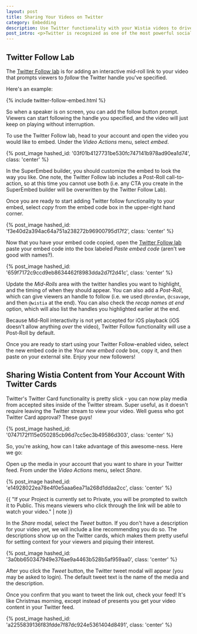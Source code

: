 ```yaml
---
layout: post
title: Sharing Your Videos on Twitter
category: Embedding
description: Use Twitter functionality with your Wistia videos to drive valuable views and grow your audience!
post_intro: <p>Twitter is recognized as one of the most powerful social sharing vehicles out there. With our <a href="http://wistia.com/labs/twitter-follows">Twitter Follow Lab</a> and media sharing functionality, you can use your Wistia content to grow your audience.</p>
---
```


## Twitter Follow Lab

The [Twitter Follow lab](http://wistia.com/labs/twitter-follows) is for adding an
interactive mid-roll link to your video that prompts viewers to *follow* the Twitter
handle you've specified.

Here's an example:

{% include twitter-follow-embed.html %}

So when a speaker is on screen, you can add the follow button prompt. Viewers 
can start following the handle you specified, and the video will just keep on 
playing without interruption.

To use the Twitter Follow lab, head to your account and open the video you would
like to embed. Under the *Video Actions* menu, select *embed*.

{% post_image hashed_id: '03f01b4127731be530fc747141b978ad90ea1d74', class: 'center' %}

In the SuperEmbed builder, you should customize the embed to look the way you like.
One note, the Twitter Follow lab includes a Post-Roll call-to-action, so at this
time you cannot use both (i.e. any CTA you create in the SuperEmbed builder will
be overwritten by the Twitter Follow Lab).

Once you are ready to start adding Twitter follow functionality to your embed,
select *copy* from the embed code box in the upper-right hand corner.

{% post_image hashed_id: 'f3e40d2a394ac64a751a238272b96900795d17f2', class: 'center' %}

Now that you have your embed code copied, open the [Twitter Follow lab](http://wistia.com/labs/twitter-follows)
paste your embed code into the box labeled *Paste embed code* (aren't we good with names?).

{% post_image hashed_id: '659f7172c9ccd9eb8634462f8983dda2d7f2d41c', class: 'center' %}

Update the *Mid-Rolls* area with the twitter handles you want to highlight, and 
the timing of when they should appear.  You can also add a *Post-Roll*, which can
give viewers an handle to follow (i.e. we used `@brendan`, `@csavage`, and then 
`@wistia` at the end). You can also check the *recap names at end* option, which
will also list the handles you highlighted earlier at the end.

Because Mid-Roll interactivity is not yet accepted for iOS playback (iOS doesn't
allow anything *over* the video), Twitter Follow functionality will use a Post-Roll
by default.

Once you are ready to start using your Twitter Follow-enabled video, select the 
new embed code in the *Your new embed code* box, copy it, and then paste on your
external site. Enjoy your new followers!

## Sharing Wistia Content from Your Account With Twitter Cards

Twitter's Twitter Card functionality is pretty slick - you can now play media from
accepted sites inside of the Twitter stream. Super useful, as it doesn't require
leaving the Twitter stream to view your video. Well guess who got Twitter Card
approval? These guys!

{% post_image hashed_id: '0747172f115e050285cb96d7cc5ec3b49586d303', class: 'center' %}

So, you're asking, how can I take advantage of this awesome-ness.  Here we go:

Open up the media in your account that you want to share in your Twitter feed.
From under the *Video Actions* menu, select *Share*.

{% post_image hashed_id: 'e14928022ea78e4f0e5aaa6ea71a268d1ddaa2cc', class: 'center' %}

{{ "If your Project is currently set to Private, you will be prompted to switch it to Public. This means viewers who click through the link will be able to watch your video." | note }} 

In the *Share* modal, select the *Tweet* button. If you don't have a description
for your video yet, we will include a line recommending you do so. The descriptions
show up on the Twitter cards, which makes them pretty useful for setting context
for your viewers and piquing their interest.

{% post_image hashed_id: '3a0bb650347949e376ae9a4463b528b5af959aa0', class: 'center' %}

After you click the *Tweet* button, the Twitter tweet modal will appear (you may
be asked to login). The default tweet text is the name of the media and the 
description.

Once you confirm that you want to tweet the link out, check your feed! It's like
Christmas morning, except instead of presents you get your video content in your
Twitter feed.

{% post_image hashed_id: 'a2255839136f83fdde7f87dc924e5361404d8491', class: 'center' %}
